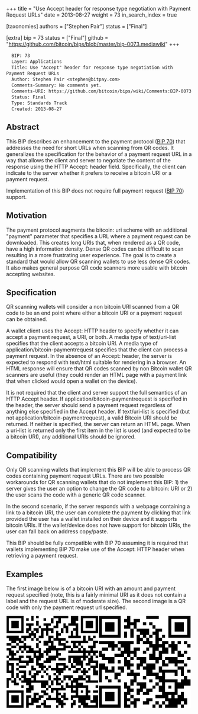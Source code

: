 +++
title = "Use Accept header for response type negotiation with Payment Request URLs"
date = 2013-08-27
weight = 73
in_search_index = true

[taxonomies]
authors = ["Stephen Pair"]
status = ["Final"]

[extra]
bip = 73
status = ["Final"]
github = "https://github.com/bitcoin/bips/blob/master/bip-0073.mediawiki"
+++

``` 
  BIP: 73
  Layer: Applications
  Title: Use "Accept" header for response type negotiation with Payment Request URLs
  Author: Stephen Pair <stephen@bitpay.com>
  Comments-Summary: No comments yet.
  Comments-URI: https://github.com/bitcoin/bips/wiki/Comments:BIP-0073
  Status: Final
  Type: Standards Track
  Created: 2013-08-27
```

## Abstract

This BIP describes an enhancement to the payment protocol ([BIP
70](bip-0070.mediawiki "wikilink")) that addresses the need for short
URLs when scanning from QR codes. It generalizes the specification for
the behavior of a payment request URL in a way that allows the client
and server to negotiate the content of the response using the HTTP
Accept: header field. Specifically, the client can indicate to the
server whether it prefers to receive a bitcoin URI or a payment request.

Implementation of this BIP does not require full payment request ([BIP
70](bip-0070.mediawiki "wikilink")) support.

## Motivation

The payment protocol augments the bitcoin: uri scheme with an additional
"payment" parameter that specifies a URL where a payment request can be
downloaded. This creates long URIs that, when rendered as a QR code,
have a high information density. Dense QR codes can be difficult to scan
resulting in a more frustrating user experience. The goal is to create a
standard that would allow QR scanning wallets to use less dense QR
codes. It also makes general purpose QR code scanners more usable with
bitcoin accepting websites.

## Specification

QR scanning wallets will consider a non bitcoin URI scanned from a QR
code to be an end point where either a bitcoin URI or a payment request
can be obtained.

A wallet client uses the Accept: HTTP header to specify whether it can
accept a payment request, a URI, or both. A media type of text/uri-list
specifies that the client accepts a bitcoin URI. A media type of
application/bitcoin-paymentrequest specifies that the client can process
a payment request. In the absence of an Accept: header, the server is
expected to respond with text/html suitable for rendering in a browser.
An HTML response will ensure that QR codes scanned by non Bitcoin wallet
QR scanners are useful (they could render an HTML page with a payment
link that when clicked would open a wallet on the device).

It is not required that the client and server support the full semantics
of an HTTP Accept header. If application/bitcoin-paymentrequest is
specified in the header, the server should send a payment request
regardless of anything else specified in the Accept header. If
text/uri-list is specified (but not application/bitcoin-paymentrequest),
a valid Bitcoin URI should be returned. If neither is specified, the
server can return an HTML page. When a uri-list is returned only the
first item in the list is used (and expected to be a bitcoin URI), any
additional URIs should be ignored.

## Compatibility

Only QR scanning wallets that implement this BIP will be able to process
QR codes containing payment request URLs. There are two possible
workarounds for QR scanning wallets that do not implement this BIP: 1)
the server gives the user an option to change the QR code to a bitcoin:
URI or 2) the user scans the code with a generic QR code scanner.

In the second scenario, if the server responds with a webpage containing
a link to a bitcoin URI, the user can complete the payment by clicking
that link provided the user has a wallet installed on their device and
it supports bitcoin URIs. If the wallet/device does not have support for
bitcoin URIs, the user can fall back on address copy/paste.

This BIP should be fully compatible with BIP 70 assuming it is required
that wallets implementing BIP 70 make use of the Accept: HTTP header
when retrieving a payment request.

## Examples

The first image below is of a bitcoin URI with an amount and payment
request specified (note, this is a fairly minimal URI as it does not
contain a label and the request URL is of moderate size). The second
image is a QR code with only the payment request url specified.

<img src=bip-0073/a.png></img><img src=bip-0073/b.png></img>

